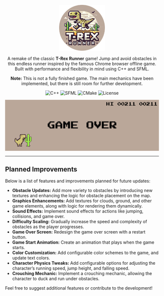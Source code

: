 <p align="center">
  <img src="logo.png" alt="Logo" width="150">
</p>

<div align="center" style="max-width: 600px; margin: 0 auto;">
  <p>
    A remake of the classic <strong>T-Rex Runner</strong> game!  
    Jump and avoid obstacles in this endless runner inspired by the famous Chrome browser offline game.  
    Built with performance and flexibility in mind using C++ and SFML.
  </p>
  <p><strong>Note:</strong> This is not a fully finished game. The main mechanics have been implemented, but there is still room for further development.</p>
</div>

<p align="center">
  <img src="https://img.shields.io/badge/Language-C++-blue?logo=c%2B%2B&logoColor=white" alt="C++">
  <img src="https://img.shields.io/badge/Framework-SFML-green?logo=sfml&logoColor=white" alt="SFML">
  <img src="https://img.shields.io/badge/Build-CMake-lightgrey?logo=cmake&logoColor=white" alt="CMake">
  <img src="https://img.shields.io/badge/License-MIT-blue" alt="License">
</p>

<p align="center">
  <img src="game-screenshot.png" alt="Game" width="600">
</p>

---

## Planned Improvements

Below is a list of features and improvements planned for future updates:

- **Obstacle Updates:** Add more variety to obstacles by introducing new textures and enhancing the logic for obstacle placement on the map.  
- **Graphics Enhancements:** Add textures for clouds, ground, and other game elements, along with logic for rendering them dynamically.  
- **Sound Effects:** Implement sound effects for actions like jumping, collisions, and game over.  
- **Difficulty Scaling:** Gradually increase the speed and complexity of obstacles as the player progresses.  
- **Game Over Screen:** Redesign the game over screen with a restart button.  
- **Game Start Animation:** Create an animation that plays when the game starts.  
- **Color Customization:** Add configurable color schemes to the game, and update text colors.  
- **Character Physics Tweaks:** Add configurable options for adjusting the character’s running speed, jump height, and falling speed.  
- **Crouching Mechanic:** Implement a crouching mechanic, allowing the character to duck and run under obstacles.  

Feel free to suggest additional features or contribute to the development!
